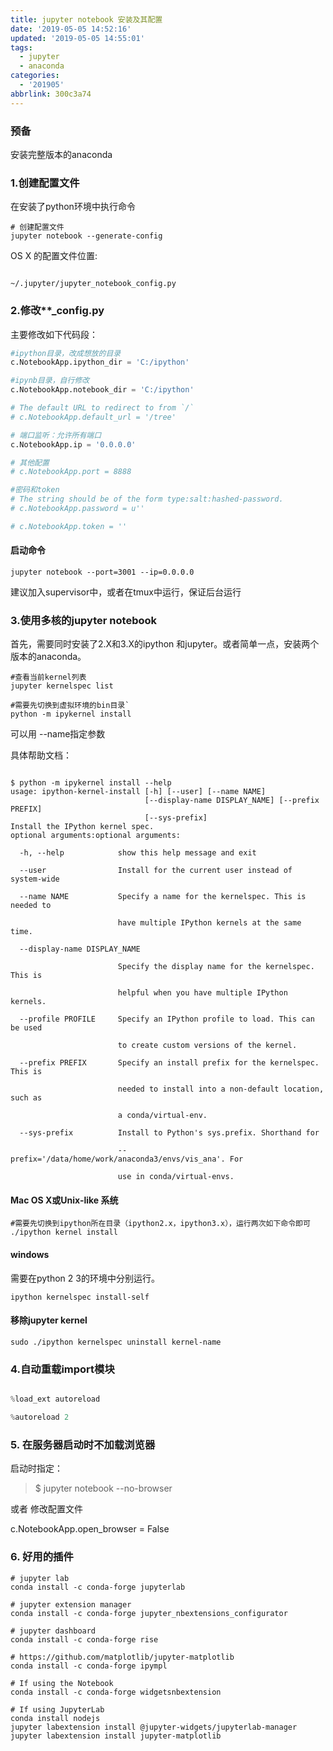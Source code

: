 ```yaml
---
title: jupyter notebook 安装及其配置
date: '2019-05-05 14:52:16'
updated: '2019-05-05 14:55:01'
tags:
  - jupyter
  - anaconda
categories:
  - '201905'
abbrlink: 300c3a74
---
```

### 预备

安装完整版本的anaconda


### 1.创建配置文件

在安装了python环境中执行命令

```shell
# 创建配置文件
jupyter notebook --generate-config
```


OS X 的配置文件位置:

```

~/.jupyter/jupyter_notebook_config.py

```

  

### 2.修改**_config.py

  

主要修改如下代码段：
```python
#ipython目录，改成想放的目录
c.NotebookApp.ipython_dir = 'C:/ipython'

#ipynb目录，自行修改
c.NotebookApp.notebook_dir = 'C:/ipython'

# The default URL to redirect to from `/`
# c.NotebookApp.default_url = '/tree'

# 端口监听：允许所有端口
c.NotebookApp.ip = '0.0.0.0'

# 其他配置
# c.NotebookApp.port = 8888

#密码和token
# The string should be of the form type:salt:hashed-password.
# c.NotebookApp.password = u''

# c.NotebookApp.token = ''

```

#### 启动命令
```shell
jupyter notebook --port=3001 --ip=0.0.0.0
```

建议加入supervisor中，或者在tmux中运行，保证后台运行

### 3.使用多核的jupyter notebook

首先，需要同时安装了2.X和3.X的ipython 和jupyter。或者简单一点，安装两个版本的anaconda。

```shell
#查看当前kernel列表
jupyter kernelspec list

#需要先切换到虚拟环境的bin目录`
python -m ipykernel install

```

可以用 --name指定参数

具体帮助文档：

```shell

$ python -m ipykernel install --help  
usage: ipython-kernel-install [-h] [--user] [--name NAME]  
                              [--display-name DISPLAY_NAME] [--prefix PREFIX]  
                              [--sys-prefix]  
Install the IPython kernel spec.  
optional arguments:optional arguments:  

  -h, --help            show this help message and exit

  --user                Install for the current user instead of system-wide

  --name NAME           Specify a name for the kernelspec. This is needed to

                        have multiple IPython kernels at the same time.

  --display-name DISPLAY_NAME

                        Specify the display name for the kernelspec. This is

                        helpful when you have multiple IPython kernels.

  --profile PROFILE     Specify an IPython profile to load. This can be used

                        to create custom versions of the kernel.

  --prefix PREFIX       Specify an install prefix for the kernelspec. This is

                        needed to install into a non-default location, such as

                        a conda/virtual-env.

  --sys-prefix          Install to Python's sys.prefix. Shorthand for

                        --prefix='/data/home/work/anaconda3/envs/vis_ana'. For

                        use in conda/virtual-envs.

```

  

#### Mac OS X或Unix-like 系统

```shell
#需要先切换到ipython所在目录（ipython2.x，ipython3.x），运行两次如下命令即可
./ipython kernel install

```

#### windows

需要在python 2 3的环境中分别运行。

```shell
ipython kernelspec install-self

```

#### 移除jupyter kernel

```shell
sudo ./ipython kernelspec uninstall kernel-name
```
### 4.自动重载import模块

```python

%load_ext autoreload

%autoreload 2

```  
  

### 5. 在服务器启动时不加载浏览器

启动时指定：  

>$ jupyter notebook --no-browser

或者 修改配置文件

c.NotebookApp.open_browser = False

  

### 6. 好用的插件

```shell
# jupyter lab
conda install -c conda-forge jupyterlab

# jupyter extension manager
conda install -c conda-forge jupyter_nbextensions_configurator

# jupyter dashboard
conda install -c conda-forge rise

# https://github.com/matplotlib/jupyter-matplotlib
conda install -c conda-forge ipympl

# If using the Notebook
conda install -c conda-forge widgetsnbextension

# If using JupyterLab
conda install nodejs
jupyter labextension install @jupyter-widgets/jupyterlab-manager
jupyter labextension install jupyter-matplotlib
```  
